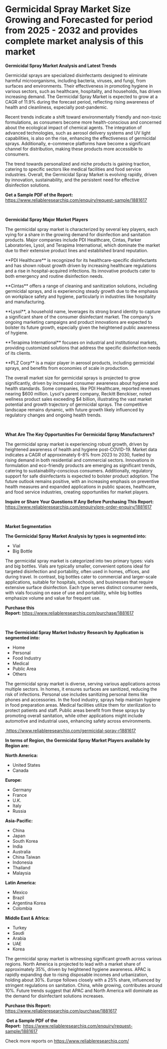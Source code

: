 <p><h1>Germicidal Spray Market Size Growing and Forecasted for period from 2025 - 2032 and provides complete market analysis of this market</h1></p><p><strong>Germicidal Spray Market Analysis and Latest Trends</strong></p>
<p><p>Germicidal sprays are specialized disinfectants designed to eliminate harmful microorganisms, including bacteria, viruses, and fungi, from surfaces and environments. Their effectiveness in promoting hygiene in various sectors, such as healthcare, hospitality, and households, has driven increasing demand. The Germicidal Spray Market is expected to grow at a CAGR of 11.9% during the forecast period, reflecting rising awareness of health and cleanliness, especially post-pandemic.</p><p>Recent trends indicate a shift toward environmentally friendly and non-toxic formulations, as consumers become more health-conscious and concerned about the ecological impact of chemical agents. The integration of advanced technologies, such as aerosol delivery systems and UV light capabilities, is also on the rise, enhancing the effectiveness of germicidal sprays. Additionally, e-commerce platforms have become a significant channel for distribution, making these products more accessible to consumers. </p><p>The trend towards personalized and niche products is gaining traction, catering to specific sectors like medical facilities and food service industries. Overall, the Germicidal Spray Market is evolving rapidly, driven by innovation, sustainability, and the persistent need for effective disinfection solutions.</p></p>
<p><strong>Get a Sample PDF of the Report:&nbsp;</strong> <a href="https://www.reliableresearchiq.com/enquiry/request-sample/1881617?utm_campaign=2449&utm_medium=2&utm_source=Github&utm_content=ia&utm_term=05042025&utm_id=germicidal-spray">https://www.reliableresearchiq.com/enquiry/request-sample/1881617</a></p>
<p>&nbsp;</p>
<p><strong>Germicidal Spray Major Market Players</strong></p>
<p><p>The germicidal spray market is characterized by several key players, each vying for a share in the growing demand for disinfection and sanitation products. Major companies include PDI Healthcare, Cintas, Parker Laboratories, Lysol, and Terapima International, which dominate the market due to their extensive product lines and established brand reputation.</p><p>**PDI Healthcare** is recognized for its healthcare-specific disinfectants and has shown robust growth driven by increasing healthcare regulations and a rise in hospital-acquired infections. Its innovative products cater to both emergency and routine disinfection needs.</p><p>**Cintas** offers a range of cleaning and sanitization solutions, including germicidal sprays, and is experiencing steady growth due to the emphasis on workplace safety and hygiene, particularly in industries like hospitality and manufacturing. </p><p>**Lysol**, a household name, leverages its strong brand identity to capture a significant share of the consumer disinfectant market. The company's ongoing marketing campaigns and product innovations are expected to bolster its future growth, especially given the heightened public awareness of hygiene.</p><p>**Terapima International** focuses on industrial and institutional markets, providing customized solutions that address the specific disinfection needs of its clients. </p><p>**PLZ Corp** is a major player in aerosol products, including germicidal sprays, and benefits from economies of scale in production. </p><p>The overall market size for germicidal sprays is projected to grow significantly, driven by increased consumer awareness about hygiene and health standards. Some companies, like PDI Healthcare, reported revenues nearing $600 million. Lysol's parent company, Reckitt Benckiser, noted wellness product sales exceeding $4 billion, illustrating the vast market potential and growth trajectory of germicidal sprays. The competitive landscape remains dynamic, with future growth likely influenced by regulatory changes and ongoing health trends.</p></p>
<p>&nbsp;</p>
<p><strong>What Are The Key Opportunities For Germicidal Spray Manufacturers?</strong></p>
<p><p>The germicidal spray market is experiencing robust growth, driven by heightened awareness of health and hygiene post-COVID-19. Market data indicates a CAGR of approximately 6-8% from 2023 to 2030, fueled by rising demand in both residential and commercial sectors. Innovations in formulation and eco-friendly products are emerging as significant trends, catering to sustainability-conscious consumers. Additionally, regulatory support for safe disinfectants is expected to bolster product adoption. The future outlook remains positive, with an increasing emphasis on preventive health measures and expanded applications in public spaces, healthcare, and food service industries, creating opportunities for market players.</p></p>
<p><strong>Inquire or Share Your Questions If Any Before Purchasing This Report:</strong> <a href="https://www.reliableresearchiq.com/enquiry/pre-order-enquiry/1881617?utm_campaign=2449&utm_medium=2&utm_source=Github&utm_content=ia&utm_term=05042025&utm_id=germicidal-spray">https://www.reliableresearchiq.com/enquiry/pre-order-enquiry/1881617</a></p>
<p>&nbsp;</p>
<p><strong>Market Segmentation</strong></p>
<p><strong>The Germicidal Spray Market Analysis by types is segmented into:</strong></p>
<p><ul><li>Vial</li><li>Big Bottle</li></ul></p>
<p><p>The germicidal spray market is categorized into two primary types: vials and big bottles. Vials are typically smaller, convenient options ideal for targeted disinfection and portability, often used in homes, offices, and during travel. In contrast, big bottles cater to commercial and larger-scale applications, suitable for hospitals, schools, and businesses that require extensive surface disinfection. Each type serves distinct consumer needs, with vials focusing on ease of use and portability, while big bottles emphasize volume and value for frequent use.</p></p>
<p><strong>Purchase this Report:&nbsp;</strong><a href="https://www.reliableresearchiq.com/purchase/1881617?utm_campaign=2449&utm_medium=2&utm_source=Github&utm_content=ia&utm_term=05042025&utm_id=germicidal-spray">https://www.reliableresearchiq.com/purchase/1881617</a></p>
<p>&nbsp;</p>
<p><strong>The Germicidal Spray Market Industry Research by Application is segmented into:</strong></p>
<p><ul><li>Home</li><li>Personal</li><li>Food Industry</li><li>Medical</li><li>Public Area</li><li>Others</li></ul></p>
<p><p>The germicidal spray market is diverse, serving various applications across multiple sectors. In homes, it ensures surfaces are sanitized, reducing the risk of infections. Personal use includes sanitizing personal items like phones and accessories. In the food industry, sprays help maintain hygiene in food preparation areas. Medical facilities utilize them for sterilization to protect patients and staff. Public areas benefit from these sprays by promoting overall sanitation, while other applications might include automotive and industrial uses, enhancing safety across environments.</p></p>
<p><a href="https://www.reliableresearchiq.com/germicidal-spray-r1881617?utm_campaign=2449&utm_medium=2&utm_source=Github&utm_content=ia&utm_term=05042025&utm_id=germicidal-spray">&nbsp;https://www.reliableresearchiq.com/germicidal-spray-r1881617</a></p>
<p><strong>In terms of Region, the Germicidal Spray Market Players available by Region are:</strong></p>
<p>
    <p> <strong> North America: </strong>
        <ul>
            <li>United States</li>
            <li>Canada</li>
        </ul>
        </p> 
    <p> <strong> Europe: </strong>
        <ul>
            <li>Germany</li>
            <li>France</li>
            <li>U.K.</li>
            <li>Italy</li>
            <li>Russia</li>
        </ul>
        </p> 
    <p> <strong> Asia-Pacific: </strong>
        <ul>
            <li>China</li>
            <li>Japan</li>
            <li>South Korea</li>
            <li>India</li>
            <li>Australia</li>
            <li>China Taiwan</li>
            <li>Indonesia</li>
            <li>Thailand</li>
            <li>Malaysia</li>
        </ul>
        </p> 
    <p> <strong> Latin America: </strong>
        <ul>
            <li>Mexico</li>
            <li>Brazil</li>
            <li>Argentina Korea</li>
            <li>Colombia</li>
        </ul>
        </p> 
    <p> <strong> Middle East & Africa: </strong>
        <ul>
            <li>Turkey</li>
            <li>Saudi</li>
            <li>Arabia</li>
            <li>UAE</li>
            <li>Korea</li>
        </ul>
    </p>
    </p>
<p><p>The germicidal spray market is witnessing significant growth across various regions. North America is projected to lead with a market share of approximately 35%, driven by heightened hygiene awareness. APAC is rapidly expanding due to rising disposable incomes and urbanization, holding about 30%. Europe follows closely with a 25% share, influenced by stringent regulations on sanitation. China, while growing, contributes around 10%. Future trends suggest that APAC and North America will dominate as the demand for disinfectant solutions increases.</p></p>
<p><strong>Purchase this Report: </strong><a href="https://www.reliableresearchiq.com/purchase/1881617?utm_campaign=2449&utm_medium=2&utm_source=Github&utm_content=ia&utm_term=05042025&utm_id=germicidal-spray">https://www.reliableresearchiq.com/purchase/1881617</a></p>
<p>&nbsp;<strong>Get a Sample PDF of the Report:&nbsp;&nbsp;</strong><a href="https://www.reliableresearchiq.com/enquiry/request-sample/1881617?utm_campaign=2449&utm_medium=2&utm_source=Github&utm_content=ia&utm_term=05042025&utm_id=germicidal-spray">https://www.reliableresearchiq.com/enquiry/request-sample/1881617</a></p>
<p><strong></strong></p>
<p>Check more reports on <a href="https://www.reliableresearchiq.com/?utm_campaign=2449&utm_medium=2&utm_source=Github&utm_content=ia&utm_term=05042025&utm_id=germicidal-spray">https://www.reliableresearchiq.com/</a></p>